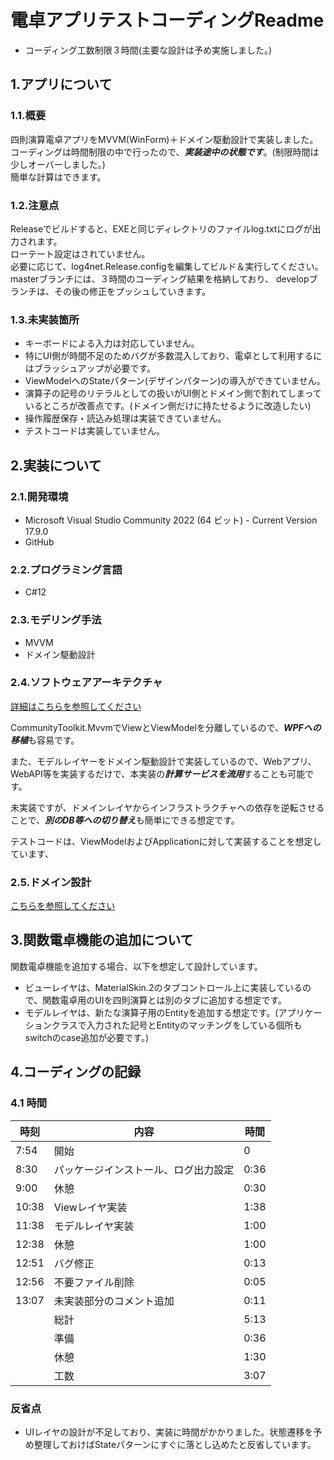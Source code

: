 # 電卓アプリテストコーディングReadme

- コーディング工数制限３時間(主要な設計は予め実施しました。)

## 1.アプリについて

### 1.1.概要

四則演算電卓アプリをMVVM(WinForm)＋ドメイン駆動設計で実装しました。<br/>
コーディングは時間制限の中で行ったので、***実装途中の状態です***。(制限時間は少しオーバーしました。)<br/>
簡単な計算はできます。

### 1.2.注意点

Releaseでビルドすると、EXEと同じディレクトリのファイルlog.txtにログが出力されます。<br/>
ローテート設定はされていません。<br/>
必要に応じて、log4net.Release.configを編集してビルド＆実行してください。<br/>
masterブランチには、３時間のコーディング結果を格納しており、
developブランチは、その後の修正をプッシュしていきます。

### 1.3.未実装箇所

- キーボードによる入力は対応していません。
- 特にUI側が時間不足のためバグが多数混入しており、電卓として利用するにはブラッシュアップが必要です。
- ViewModelへのStateパターン(デザインパターン)の導入ができていません。
- 演算子の記号のリテラルとしての扱いがUI側とドメイン側で割れてしまっているところが改善点です。(ドメイン側だけに持たせるように改造したい)
- 操作履歴保存・読込み処理は実装できていません。
- テストコードは実装していません。

## 2.実装について

### 2.1.開発環境

- Microsoft Visual Studio Community 2022 (64 ビット) - Current Version 17.9.0
- GitHub

### 2.2.プログラミング言語

- C#12

### 2.3.モデリング手法

- MVVM
- ドメイン駆動設計

### 2.4.ソフトウェアアーキテクチャ

[詳細はこちらを参照してください](https://github.com/ANorimu/Calculator/wiki/%E3%82%BD%E3%83%95%E3%83%88%E3%82%A6%E3%82%A7%E3%82%A2%E3%82%A2%E3%83%BC%E3%82%AD%E3%83%86%E3%82%AF%E3%83%88)

CommunityToolkit.MvvmでViewとViewModelを分離しているので、***WPFへの移植***も容易です。

また、モデルレイヤーをドメイン駆動設計で実装しているので、Webアプリ、WebAPI等を実装するだけで、本実装の***計算サービスを流用***することも可能です。

未実装ですが、ドメインレイヤからインフラストラクチャへの依存を逆転させることで、***別のDB等への切り替え***も簡単にできる想定です。

テストコードは、ViewModelおよびApplicationに対して実装することを想定しています、

### 2.5.ドメイン設計

[こちらを参照してください](https://github.com/ANorimu/Calculator/wiki/%E3%83%89%E3%83%A1%E3%82%A4%E3%83%B3%E8%A8%AD%E8%A8%88)

## 3.関数電卓機能の追加について

関数電卓機能を追加する場合、以下を想定して設計しています。

- ビューレイヤは、MaterialSkin.2のタブコントロール上に実装しているので、関数電卓用のUIを四則演算とは別のタブに追加する想定です。
- モデルレイヤは、新たな演算子用のEntityを追加する想定です。(アプリケーションクラスで入力された記号とEntityのマッチングをしている個所もswitchのcase追加が必要です。)

## 4.コーディングの記録

### 4.1 時間

| 時刻    | 内容                 | 時間   |
|-------|--------------------|------|
| 7:54  | 開始                 | 0    |
| 8:30  | パッケージインストール、ログ出力設定 | 0:36 |
| 9:00  | 休憩                 | 0:30 |
| 10:38 | Viewレイヤ実装          | 1:38 |
| 11:38 | モデルレイヤ実装           | 1:00 |
| 12:38 | 休憩                 | 1:00 |
| 12:51 | バグ修正               | 0:13 |
| 12:56 | 不要ファイル削除           | 0:05 |
| 13:07 | 未実装部分のコメント追加       | 0:11 |
|       | 総計                 | 5:13 |
|       | 準備                 | 0:36 |
|       | 休憩                 | 1:30 |
|       | 工数                 | 3:07 |

### 反省点

- UIレイヤの設計が不足しており、実装に時間がかかりました。状態遷移を予め整理しておけばStateパターンにすぐに落とし込めたと反省しています。
